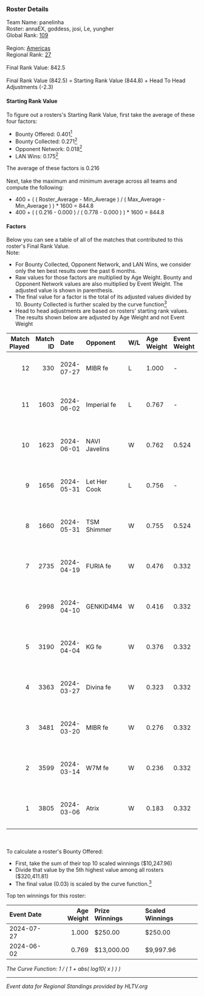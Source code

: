 ### Roster Details<br />
Team Name: panelinha<br />
Roster: annaEX, goddess, josi, Le, yungher<br />
Global Rank: [109](../standings_global.md)<br />
<br />
Region: [Americas]( ../standings_americas.md)<br />
Regional Rank: [27]( ../standings_americas.md)<br />
<br />
Final Rank Value:  842.5<br />
<br />
Final Rank Value (842.5) = Starting Rank Value (844.8) + Head To Head Adjustments (-2.3)<br />

#### Starting Rank Value<br />
To figure out a rosters's Starting Rank Value, first take the average of these four factors:<br />
- Bounty Offered: 0.401[<sup>1</sup>](#table2)
- Bounty Collected: 0.271[<sup>2</sup>](#table1)
- Opponent Network: 0.018[<sup>2</sup>](#table1)
- LAN Wins: 0.175[<sup>2</sup>](#table1)

The average of these factors is 0.216<br />
<br />
Next, take the maximum and minimum average across all teams and compute the following:<br />
- 400 + ( ( Roster_Average - Min_Average ) / ( Max_Average - Min_Average ) ) * 1600 = 844.8
- 400 + ( ( 0.216 - 0.000 ) / ( 0.778 - 0.000 ) ) * 1600 = 844.8


#### Factors<br />
Below you can see a table of all of the matches that contributed to this roster's Final Rank Value.<br />
Note:<br />

- For Bounty Collected, Opponent Network, and LAN Wins, we consider only the ten best results over the past 6 months.
- Raw values for those factors are multiplied by Age Weight. Bounty and Opponent Network values are also multiplied by Event Weight. The adjusted value is shown in parenthesis.
- The final value for a factor is the total of its adjusted values divided by 10. Bounty Collected is further scaled by the curve function[<sup>3</sup>](#curveFunction)
- Head to head adjustments are based on rosters' starting rank values. The results shown below are adjusted by Age Weight and not Event Weight
<span id="table1"></span><br />


| Match Played | Match ID | Date       | Opponent      | W/L | Age Weight | Event Weight | Bounty Collected | Opponent Network | LAN Wins  | H2H Adj. | Roster                                   |
| -: | -: | :- | :- | :- | :- | :- | :- | :- | :- | -: | :- |
|           12 |      330 | 2024-07-27 | MIBR fe       | L   | 1.000      | -            | -                | -                | -         |   -21.82 | annaEX, goddess, josi, Le, yungher       |
|           11 |     1603 | 2024-06-02 | Imperial fe   | L   | 0.767      | -            | -                | -                | -         |    -6.49 | annaEX, goddess, julih, poppins, yungher |
|           10 |     1623 | 2024-06-01 | NAVI Javelins | W   | 0.762      | 0.524        | 0.026 (0.010)    | 0.179 (0.071)    | 1 (0.762) |    11.99 | annaEX, goddess, julih, poppins, yungher |
|            9 |     1656 | 2024-05-31 | Let Her Cook  | L   | 0.756      | -            | -                | -                | -         |   -10.06 | annaEX, goddess, julih, poppins, yungher |
|            8 |     1660 | 2024-05-31 | TSM Shimmer   | W   | 0.755      | 0.524        | 0.020 (0.008)    | 0.191 (0.075)    | 1 (0.755) |     7.68 | annaEX, goddess, julih, poppins, yungher |
|            7 |     2735 | 2024-04-19 | FURIA fe      | W   | 0.476      | 0.332        | 0.003 (0.001)    | 0.069 (0.011)    | 0 (0.000) |     4.10 | annaEX, goddess, julih, poppins, yungher |
|            6 |     2998 | 2024-04-10 | GENKID4M4     | W   | 0.416      | 0.332        | 0.002 (0.000)    | 0.010 (0.001)    | 0 (0.000) |     2.64 | annaEX, goddess, julih, poppins, yungher |
|            5 |     3190 | 2024-04-04 | KG fe         | W   | 0.376      | 0.332        | 0.001 (0.000)    | 0.002 (0.000)    | 0 (0.000) |     1.61 | annaEX, goddess, julih, poppins, yungher |
|            4 |     3363 | 2024-03-27 | Divina fe     | W   | 0.323      | 0.332        | 0.002 (0.000)    | 0.019 (0.002)    | 0 (0.000) |     2.33 | annaEX, goddess, julih, poppins, yungher |
|            3 |     3481 | 2024-03-20 | MIBR fe       | W   | 0.276      | 0.332        | 0.007 (0.001)    | 0.102 (0.009)    | 0 (0.000) |     2.56 | annaEX, goddess, julih, poppins, yungher |
|            2 |     3599 | 2024-03-14 | W7M fe        | W   | 0.236      | 0.332        | 0.002 (0.000)    | 0.030 (0.002)    | 0 (0.000) |     1.72 | annaEX, goddess, julih, poppins, yungher |
|            1 |     3805 | 2024-03-06 | Atrix         | W   | 0.183      | 0.332        | 0.003 (0.000)    | 0.056 (0.003)    | 0 (0.000) |     1.42 | annaEX, goddess, julih, poppins, yungher |

<br />
<span id="table2"></span><br />
To calculate a roster's Bounty Offered:<br />

- First, take the sum of their top 10 scaled winnings ($10,247.96)
- Divide that value by the 5th highest value among all rosters ($320,411.81)
- The final value (0.03) is scaled by the curve function.[<sup>3</sup>](#curveFunction)

Top ten winnings for this roster:<br />

| Event Date | Age Weight | Prize Winnings | Scaled Winnings |
| :- | -: | :- | :- |
| 2024-07-27 |      1.000 | $250.00        | $250.00         |
| 2024-06-02 |      0.769 | $13,000.00     | $9,997.96       |


<span id="curveFunction"></span>_The Curve Function: 1 / ( 1 + abs( log10( x ) ) )_<br />

---
_Event data for Regional Standings provided by HLTV.org_<br />
